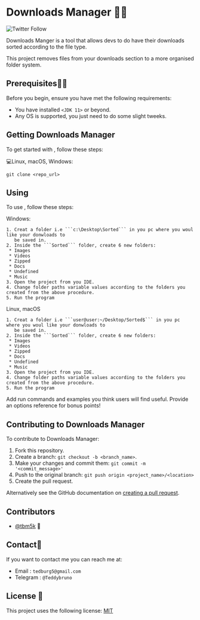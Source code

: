 # Downloads Manager 🐱‍👤

<!--- These are examples. See https://shields.io for others or to customize this set of shields. You might want to include dependencies, project status and licence info here --->
![Twitter Follow](https://img.shields.io/twitter/follow/tbm5k?style=social)

Downloads Manger is a tool that allows devs to do have their downloads sorted according to the file type.

This project removes files from your downloads section to a more organised folder system.

## Prerequisites👨‍🏫

Before you begin, ensure you have met the following requirements:
<!--- These are just example requirements. Add, duplicate or remove as required --->
* You have installed `<JDK 11>` or beyond.
* Any OS is supported, you just need to do some slight tweeks.

## Getting Downloads Manager

To get started with <Downloads Manager>, follow these steps:

💻Linux, macOS, Windows:
```
git clone <repo_url>
```

## Using <Downloads Manager>

To use <Downloads Manager>, follow these steps:

Windows: 
```
1. Creat a folder i.e ```c:\Desktop\Sorted``` in you pc where you woul like your donwloads to 
   be saved in.
2. Inside the ```Sorted``` folder, create 6 new folders: 
 * Images
 * Videos
 * Zipped
 * Docs
 * Undefined
 * Music
3. Open the project from you IDE.
4. Change folder paths variable values according to the folders you created from the above procedure.
5. Run the program 
```

Linux, macOS
```
1. Creat a folder i.e ```user@user:~/Desktop/Sorted$``` in you pc where you woul like your donwloads to 
   be saved in.
2. Inside the ```Sorted``` folder, create 6 new folders: 
 * Images
 * Videos
 * Zipped
 * Docs
 * Undefined
 * Music
3. Open the project from you IDE.
4. Change folder paths variable values according to the folders you created from the above procedure.
5. Run the program
```

Add run commands and examples you think users will find useful. Provide an options reference for bonus points!

## Contributing to Downloads Manager
<!--- If your README is long or you have some specific process or steps you want contributors to follow, consider creating a separate CONTRIBUTING.md file--->
To contribute to Downloads Manager:

1. Fork this repository.
2. Create a branch: `git checkout -b <branch_name>`.
3. Make your changes and commit them: `git commit -m '<commit_message>'`
4. Push to the original branch: `git push origin <project_name>/<location>`
5. Create the pull request.

Alternatively see the GitHub documentation on [creating a pull request](https://help.github.com/en/github/collaborating-with-issues-and-pull-requests/creating-a-pull-request).

## Contributors

* [@tbm5k](https://github.com/tbm5k) 📖

## Contact📮

If you want to contact me you can reach me at: 
* Email : ```tedburg5@gmail.com```
* Telegram : ```@Teddybruno```

## License 📝

This project uses the following license: [MIT](https://github.com/tbm5k/download-manager/blob/master/LICENSE)
